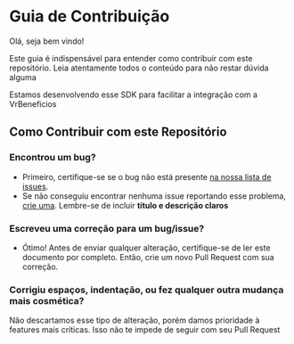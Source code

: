# Guia de Contribuição

Olá, seja bem vindo!

Este guia é indispensável para entender como contribuir com este repositório. Leia atentamente todos o conteúdo para não restar dúvida alguma

Estamos desenvolvendo esse SDK para facilitar a integração com a VrBeneficios

## Como Contribuir com este Repositório

### Encontrou um bug?
- Primeiro, certifique-se se o bug não está presente [na nossa lista de issues](/issues).
- Se não conseguiu encontrar nenhuma issue reportando esse problema, [crie uma](/issues/new). Lembre-se de incluir **título e descrição claros**

### Escreveu uma correção para um bug/issue?

- Ótimo! Antes de enviar qualquer alteração, certifique-se de ler este documento por completo. Então, crie um novo Pull Request com sua correção.

### Corrigiu espaços, indentação, ou fez qualquer outra mudança mais cosmética?

Não descartamos esse tipo de alteração, porém damos prioridade à features mais críticas. Isso não te impede de seguir com seu Pull Request

